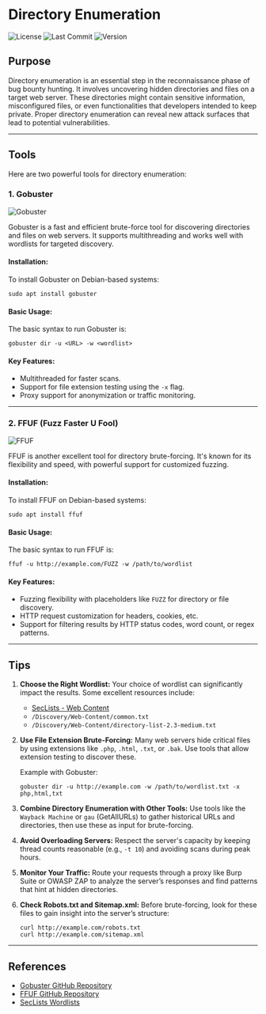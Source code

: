 
# Directory Enumeration

![License](https://img.shields.io/github/license/Gollieyo/BugBountyMastery) ![Last Commit](https://img.shields.io/github/last-commit/Gollieyo/BugBountyMastery) ![Version](https://img.shields.io/github/v/release/Gollieyo/BugBountyMastery)

## Purpose

Directory enumeration is an essential step in the reconnaissance phase of bug bounty hunting. It involves uncovering hidden directories and files on a target web server. These directories might contain sensitive information, misconfigured files, or even functionalities that developers intended to keep private. Proper directory enumeration can reveal new attack surfaces that lead to potential vulnerabilities.

---

## Tools

Here are two powerful tools for directory enumeration:

### 1. Gobuster
![Gobuster](https://img.shields.io/badge/Gobuster-Tool-blue)

Gobuster is a fast and efficient brute-force tool for discovering directories and files on web servers. It supports multithreading and works well with wordlists for targeted discovery.

#### Installation:
To install Gobuster on Debian-based systems:
```
sudo apt install gobuster
```

#### Basic Usage:
The basic syntax to run Gobuster is:
```
gobuster dir -u <URL> -w <wordlist>
```

#### Key Features:
- Multithreaded for faster scans.
- Support for file extension testing using the `-x` flag.
- Proxy support for anonymization or traffic monitoring.

---

### 2. FFUF (Fuzz Faster U Fool)
![FFUF](https://img.shields.io/badge/FFUF-Tool-yellow)

FFUF is another excellent tool for directory brute-forcing. It's known for its flexibility and speed, with powerful support for customized fuzzing.

#### Installation:
To install FFUF on Debian-based systems:
```
sudo apt install ffuf
```

#### Basic Usage:
The basic syntax to run FFUF is:
```
ffuf -u http://example.com/FUZZ -w /path/to/wordlist
```

#### Key Features:
- Fuzzing flexibility with placeholders like `FUZZ` for directory or file discovery.
- HTTP request customization for headers, cookies, etc.
- Support for filtering results by HTTP status codes, word count, or regex patterns.

---

## Tips

1. **Choose the Right Wordlist:**
   Your choice of wordlist can significantly impact the results. Some excellent resources include:
   - [SecLists - Web Content](https://github.com/danielmiessler/SecLists/tree/master/Discovery/Web-Content)
   - `/Discovery/Web-Content/common.txt`
   - `/Discovery/Web-Content/directory-list-2.3-medium.txt`

2. **Use File Extension Brute-Forcing:**
   Many web servers hide critical files by using extensions like `.php`, `.html`, `.txt`, or `.bak`. Use tools that allow extension testing to discover these.

   Example with Gobuster:
   ```
   gobuster dir -u http://example.com -w /path/to/wordlist.txt -x php,html,txt
   ```

3. **Combine Directory Enumeration with Other Tools:**
   Use tools like the `Wayback Machine` or `gau` (GetAllURLs) to gather historical URLs and directories, then use these as input for brute-forcing.

4. **Avoid Overloading Servers:**
   Respect the server's capacity by keeping thread counts reasonable (e.g., `-t 10`) and avoiding scans during peak hours.

5. **Monitor Your Traffic:**
   Route your requests through a proxy like Burp Suite or OWASP ZAP to analyze the server’s responses and find patterns that hint at hidden directories.

6. **Check Robots.txt and Sitemap.xml:**
   Before brute-forcing, look for these files to gain insight into the server’s structure:
   ```
   curl http://example.com/robots.txt
   curl http://example.com/sitemap.xml
   ```

---

## References

- [Gobuster GitHub Repository](https://github.com/OJ/gobuster)
- [FFUF GitHub Repository](https://github.com/ffuf/ffuf)
- [SecLists Wordlists](https://github.com/danielmiessler/SecLists)
